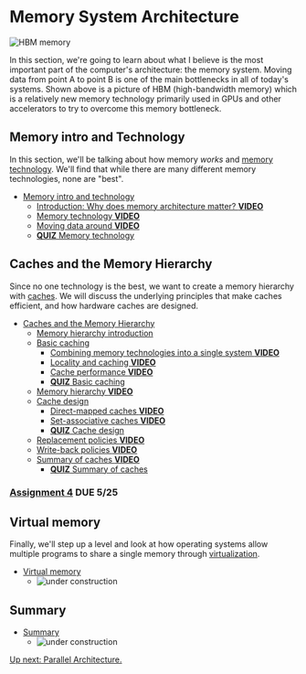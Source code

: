 # Memory System Architecture

![HBM memory](./hbm.jpg)

In this section, we're going to learn about what I believe is the most important part of the computer's architecture: the memory system.
Moving data from point A to point B is one of the main bottlenecks in all of today's systems.
Shown above is a picture of HBM (high-bandwidth memory) which is a relatively new memory technology primarily used in GPUs and other accelerators to try to overcome this memory bottleneck.

## Memory intro and Technology

In this section, we'll be talking about how memory *works* and [memory technology](./technology.md).
We'll find that while there are many different memory technologies, none are "best".

* [Memory intro and technology](./technology.md)
  * [Introduction: Why does memory architecture matter? **VIDEO**](./technology.md#introduction-why-does-memory-architecture-matter-video-)
  * [Memory technology **VIDEO**](./technology.md#memory-technology-video-)
  * [Moving data around **VIDEO**](./technology.md#moving-data-around-video-)
  * [**QUIZ** Memory technology](./technology.md#quiz-memory-technology)

## Caches and the Memory Hierarchy

Since no one technology is the best, we want to create a memory hierarchy with [caches](./caches.md).
We will discuss the underlying principles that make caches efficient, and how hardware caches are designed.

* [Caches and the Memory Hierarchy](./caches.md)
  * [Memory hierarchy introduction](./caches.md#memory-hierarchy-introduction)
  * [Basic caching](./caches.md#basic-caching)
    * [Combining memory technologies into a single system **VIDEO**](./caches.md#combining-memory-technologies-into-a-single-system-video)
    * [Locality and caching **VIDEO**](./caches.md#locality-and-caching-video)
    * [Cache performance **VIDEO**](./caches.md#cache-performance-video)
    * [**QUIZ** Basic caching](./caches.md#quiz-basic-caching)
  * [Memory hierarchy **VIDEO**](./caches.md#memory-hierarchy-video)
  * [Cache design](./caches.md#cache-design)
    * [Direct-mapped caches **VIDEO**](./caches.md#direct-mapped-caches-video)
    * [Set-associative caches **VIDEO**](./caches.md#set-associative-caches-video)
    * [**QUIZ** Cache design](./caches.md#-quiz-cache-design)
  * [Replacement policies **VIDEO**](./caches.md#replacement-policies-video)
  * [Write-back policies **VIDEO**](./caches.md#write-back-policies-video)
  * [Summary of caches **VIDEO**](./caches.md#summary-of-caches-video)
    * [**QUIZ** Summary of caches](./caches.md#-quiz-summary-of-caches)

### [Assignment 4](https://github.com/jlpteaching/dinocpu-sq20/blob/master/assignments/assignment-4.md) **DUE 5/25**

## Virtual memory

Finally, we'll step up a level and look at how operating systems allow multiple programs to share a single memory through [virtualization](./virtual.md).

* [Virtual memory](./virtual.md)
  * ![under construction](/under-construction.png)

## Summary

* [Summary](./summary.md)
  * ![under construction](/under-construction.png)

[Up next: Parallel Architecture.](../parallel/index.md)
